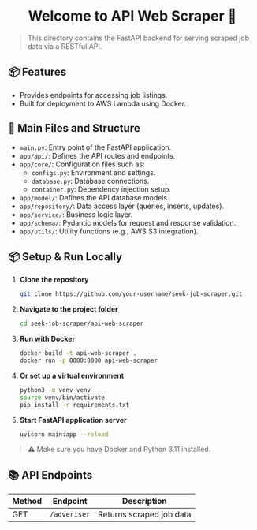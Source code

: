 <h1 align="center">Welcome to API Web Scraper 👋</h1>

> This directory contains the FastAPI backend for serving scraped job data via a RESTful API.

## 📦 Features

- Provides endpoints for accessing job listings.
- Built for deployment to AWS Lambda using Docker.

## 🔧 Main Files and Structure

- `main.py`: Entry point of the FastAPI application.
- `app/api/`: Defines the API routes and endpoints.
- `app/core/`: Configuration files such as:
  - `configs.py`: Environment and settings.
  - `database.py`: Database connections.
  - `container.py`: Dependency injection setup.
- `app/model/`: Defines the API database models.
- `app/repository/`: Data access layer (queries, inserts, updates).
- `app/service/`: Business logic layer.
- `app/schema/`: Pydantic models for request and response validation.
- `app/utils/`: Utility functions (e.g., AWS S3 integration).

## 📦 Setup & Run Locally

1. **Clone the repository**
   ```bash
   git clone https://github.com/your-username/seek-job-scraper.git
   ```

2. **Navigate to the project folder**
   ```bash
   cd seek-job-scraper/api-web-scraper
   ```

2. **Run with Docker**
   ```bash
   docker build -t api-web-scraper .
   docker run -p 8000:8000 api-web-scraper
   ```

3. **Or set up a virtual environment**
   ```bash
   python3 -m venv venv
   source venv/bin/activate
   pip install -r requirements.txt
   ```

4. **Start FastAPI application server**
    ```bash
    uvicorn main:app --reload
    ```

> ⚠️ Make sure you have Docker and Python 3.11 installed.

## 📚 API Endpoints

| Method | Endpoint            | Description              |
|--------|---------------------|--------------------------|
| GET    | `/adveriser`        | Returns scraped job data |
